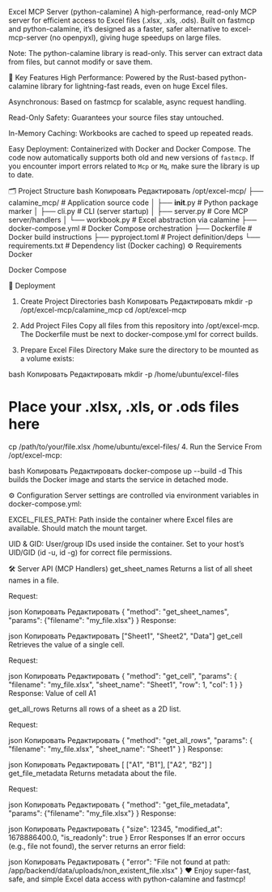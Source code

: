 Excel MCP Server (python-calamine)
A high-performance, read-only MCP server for efficient access to Excel files (.xlsx, .xls, .ods).
Built on fastmcp and python-calamine, it’s designed as a faster, safer alternative to excel-mcp-server (no openpyxl), giving huge speedups on large files.

Note:
The python-calamine library is read-only. This server can extract data from files, but cannot modify or save them.

🚀 Key Features
High Performance:
Powered by the Rust-based python-calamine library for lightning-fast reads, even on huge Excel files.

Asynchronous:
Based on fastmcp for scalable, async request handling.

Read-Only Safety:
Guarantees your source files stay untouched.

In-Memory Caching:
Workbooks are cached to speed up repeated reads.

Easy Deployment:
Containerized with Docker and Docker Compose.
The code now automatically supports both old and new versions of
``fastmcp``. If you encounter import errors related to ``Mcp`` or ``Mq``,
make sure the library is up to date.

🗂 Project Structure
bash
Копировать
Редактировать
/opt/excel-mcp/
├── calamine_mcp/        # Application source code
│   ├── __init__.py      # Python package marker
│   ├── cli.py           # CLI (server startup)
│   ├── server.py        # Core MCP server/handlers
│   └── workbook.py      # Excel abstraction via calamine
├── docker-compose.yml   # Docker Compose orchestration
├── Dockerfile           # Docker build instructions
├── pyproject.toml       # Project definition/deps
└── requirements.txt     # Dependency list (Docker caching)
⚙️ Requirements
Docker

Docker Compose

🐳 Deployment
1. Create Project Directories
bash
Копировать
Редактировать
mkdir -p /opt/excel-mcp/calamine_mcp
cd /opt/excel-mcp
2. Add Project Files
Copy all files from this repository into /opt/excel-mcp.
The Dockerfile must be next to docker-compose.yml for correct builds.

3. Prepare Excel Files Directory
Make sure the directory to be mounted as a volume exists:

bash
Копировать
Редактировать
mkdir -p /home/ubuntu/excel-files
# Place your .xlsx, .xls, or .ods files here
cp /path/to/your/file.xlsx /home/ubuntu/excel-files/
4. Run the Service
From /opt/excel-mcp:

bash
Копировать
Редактировать
docker-compose up --build -d
This builds the Docker image and starts the service in detached mode.

⚙️ Configuration
Server settings are controlled via environment variables in docker-compose.yml:

EXCEL_FILES_PATH:
Path inside the container where Excel files are available. Should match the mount target.

UID & GID:
User/group IDs used inside the container. Set to your host’s UID/GID (id -u, id -g) for correct file permissions.

🛠 Server API (MCP Handlers)
get_sheet_names
Returns a list of all sheet names in a file.

Request:

json
Копировать
Редактировать
{ "method": "get_sheet_names", "params": {"filename": "my_file.xlsx"} }
Response:

json
Копировать
Редактировать
["Sheet1", "Sheet2", "Data"]
get_cell
Retrieves the value of a single cell.

Request:

json
Копировать
Редактировать
{
  "method": "get_cell",
  "params": {
    "filename": "my_file.xlsx",
    "sheet_name": "Sheet1",
    "row": 1,
    "col": 1
  }
}
Response:
Value of cell A1

get_all_rows
Returns all rows of a sheet as a 2D list.

Request:

json
Копировать
Редактировать
{
  "method": "get_all_rows",
  "params": {
    "filename": "my_file.xlsx",
    "sheet_name": "Sheet1"
  }
}
Response:

json
Копировать
Редактировать
[
  ["A1", "B1"],
  ["A2", "B2"]
]
get_file_metadata
Returns metadata about the file.

Request:

json
Копировать
Редактировать
{ "method": "get_file_metadata", "params": {"filename": "my_file.xlsx"} }
Response:

json
Копировать
Редактировать
{
  "size": 12345,
  "modified_at": 1678886400.0,
  "is_readonly": true
}
Error Responses
If an error occurs (e.g., file not found), the server returns an error field:

json
Копировать
Редактировать
{ "error": "File not found at path: /app/backend/data/uploads/non_existent_file.xlsx" }
❤️ Enjoy super-fast, safe, and simple Excel data access with python-calamine and fastmcp!
